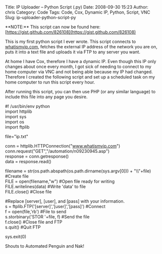 Title: IP Uploader – Python Script (.py)
Date: 2008-09-30 15:23
Author: chris
Category: Code
Tags: Code, Cox, Dynamic IP, Python, Script, VNC
Slug: ip-uploader-python-script-py

\*\*NOTE:\*\* This script can now be found here:
[https://gist.github.com/826108](https://gist.github.com/826108)

This is my first python script I ever wrote. This script connects to
[whatismyip.com](http://whatismyip.com), fetches the external IP address
of the network you are on, puts it into a text file and uploads it via
FTP to any server you want.

At home I have Cox, therefore I have a dynamic IP. Even though this IP
only changes about once every month, I got sick of needing to connect to
my home computer via VNC and not being able because my IP had changed.
Therefore I created the following script and set up a scheduled task on
my home computer to run this script every hour.

<!--more-->

After running this script, you can then use PHP (or any similar
language) to include this file into any page you desire.

\#! /usr/bin/env python  
import httplib  
import sys  
import os  
import ftplib

file="ip.txt"

conn = httplib.HTTPConnection("www.whatismyip.com")  
conn.request("GET","/automation/n09230945.asp")  
response = conn.getresponse()  
data = response.read()

filename = str(os.path.abspath(os.path.dirname(sys.argv[0])) +
"\\\\"+file) \#Create file  
FILE = open(filename,"w") \#Open file ready for writing  
FILE.writelines(data) \#Write 'data' to file  
FILE.close() \#Close file

\#Replace [server], [user], and [pass] with your information.  
s = ftplib.FTP('[server]','[user]','[pass]') \#Connect  
f = open(file,'rb') \#File to send  
s.storbinary('STOR '+file, f) \#Send the file  
f.close() \#Close file and FTP  
s.quit() \#Quit FTP

sys.exit(0)

Shouts to Automated Penguin and Nak!
